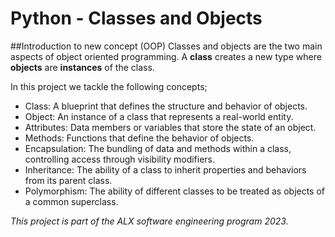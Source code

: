 # Python - Classes and Objects

##Introduction to new concept (OOP)
Classes and objects are the two main aspects of object oriented programming. A **class** creates a new type where **objects** are **instances** of the class.

In this project we tackle the following concepts;
* Class: A blueprint that defines the structure and behavior of objects.
* Object: An instance of a class that represents a real-world entity.
* Attributes: Data members or variables that store the state of an object.
* Methods: Functions that define the behavior of objects.
* Encapsulation: The bundling of data and methods within a class, controlling access through visibility modifiers.
* Inheritance: The ability of a class to inherit properties and behaviors from its parent class.
* Polymorphism: The ability of different classes to be treated as objects of a common superclass.

*This project is part of the ALX software engineering program 2023.* 
